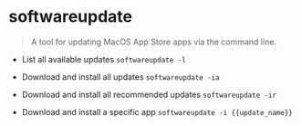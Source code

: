 # softwareupdate
> A tool for updating MacOS App Store apps via the command line.

- List all available updates
`softwareupdate -l`

- Download and install all updates
`softwareupdate -ia`

- Download and install all recommended updates
`softwareupdate -ir`

- Download and install a specific app
`softwareupdate -i {{update_name}}`
